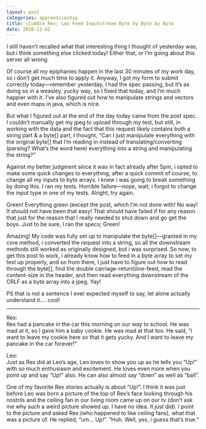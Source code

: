 ```yaml
---
layout: post 
categories: apprenticeship
title: \Cuddle Rex; Leo Feed Inputstream Byte by Byte by Byte
date: 2020-12-02
---
```


I still haven’t recalled what that interesting thing I thought of yesterday was, but i think something else clicked today!  Either that, or I’m going about this server all wrong.

Of course all my epiphanies happen in the last 30 minutes of my work day, so i don’t get much time to apply it.  Anyway, I got my form to submit correctly today—remember yesterday, I had the spec passing, but it’s as doing so in a weasley, yucky way, so I fixed that today, and I’m much happier with it.  I’ve also figured out how to manipulate strings and vectors and even maps in java, which is nice.

But what I figured out at the end of the day today came from the post spec.  I couldn’t manually get my jpeg to upload through my test, but still, in working with the data and the fact that this request likely contains both a string part & a byte[] part, I thought, “Can I just manipulate everything with the original byte[] that I’m reading in instead of translating/converting (parsing? What’s the word here) everything into a string and manipulating the string?”

Against my better judgment since it was in fact already after 5pm, i opted to make some quick changes to everything, after a quick commit of course, to change all my inputs to byte arrays.  I knew i was going to break something by doing this.  I ran my tests.  Horrible failure—nope, wait, i forgot to change the input type in one of my tests.  Alright, try again.  

Green!  Everything green (except the post, which I’m not done with!  No way!  It should not have been that easy!  That should have failed if for any reason that just for the reason that I really needed to shut down and go get the boys.  Just to be sure, I ran the specs; Green!

Amazing!  My code was fully set up to manipulate the byte[]—granted in my core method, i converted the request into a string, so all the downstream methods still worked as originally designed, but i was surprised.  So now, to get this post to work, i already know how to feed in a byte array to set my test up properly, and so from there, I just have to figure out how to read through the byte[], find the double carriage-return\line-feed, read the content-size in the header, and then read everything downstream of the CRLF as a byte array into a jpeg.  Yay!  

PS that is not a sentence I ever expected myself to say, let alone actually understand it…. cool!


***
Rex:  
Rex had a pancake in the car this morning on our way to school.  He was mad at it, so I gave him a baby cookie.  He was mad at that too.  He said, “i want to leave my cookie here so that it gets yucky.  And I want to leave my pancake in the car forever!”

Leo:  
Just as Rex did at Leo’s age, Leo loves to show you up as he tells you “Up!” with so much enthusiasm and excitement.  He loves even more when you point up and say “Up!” also.  He can also almost say “down” as well as “ball”.

One of my favorite Rex stories actually is about “Up!”.  I think it was just before Leo was born a picture of the top of Rex’s face looking through his nostrils and the ceiling fan in our living room came up on our tv (don’t ask me why such a weird picture showed up.  I have no idea.  It just did).  I point to the picture and asked Rex (who happened to like ceiling fans), what that was a picture of.  He replied, “um… Up!”.  “Huh.  Well, yes, i guess that’s true.”
